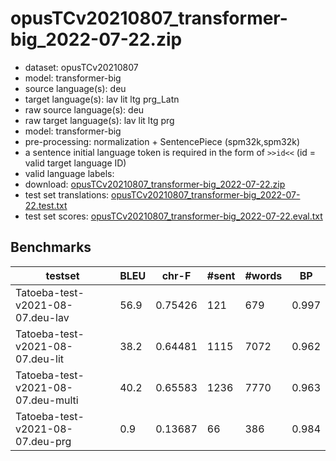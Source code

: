 # opusTCv20210807_transformer-big_2022-07-22.zip

* dataset: opusTCv20210807
* model: transformer-big
* source language(s): deu
* target language(s): lav lit ltg prg_Latn
* raw source language(s): deu
* raw target language(s): lav lit ltg prg
* model: transformer-big
* pre-processing: normalization + SentencePiece (spm32k,spm32k)
* a sentence initial language token is required in the form of `>>id<<` (id = valid target language ID)
* valid language labels: 
* download: [opusTCv20210807_transformer-big_2022-07-22.zip](https://object.pouta.csc.fi/Tatoeba-MT-models/deu-bat/opusTCv20210807_transformer-big_2022-07-22.zip)
* test set translations: [opusTCv20210807_transformer-big_2022-07-22.test.txt](https://object.pouta.csc.fi/Tatoeba-MT-models/deu-bat/opusTCv20210807_transformer-big_2022-07-22.test.txt)
* test set scores: [opusTCv20210807_transformer-big_2022-07-22.eval.txt](https://object.pouta.csc.fi/Tatoeba-MT-models/deu-bat/opusTCv20210807_transformer-big_2022-07-22.eval.txt)

## Benchmarks

| testset | BLEU  | chr-F | #sent | #words | BP |
|---------|-------|-------|-------|--------|----|
| Tatoeba-test-v2021-08-07.deu-lav 	| 56.9 	| 0.75426 	| 121 	| 679 	| 0.997 |
| Tatoeba-test-v2021-08-07.deu-lit 	| 38.2 	| 0.64481 	| 1115 	| 7072 	| 0.962 |
| Tatoeba-test-v2021-08-07.deu-multi 	| 40.2 	| 0.65583 	| 1236 	| 7770 	| 0.963 |
| Tatoeba-test-v2021-08-07.deu-prg 	| 0.9 	| 0.13687 	| 66 	| 386 	| 0.984 |

